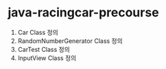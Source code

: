 # java-racingcar-precourse
1. Car Class 정의
2. RandomNumberGenerator Class 정의
3. CarTest Class 정의
4. InputView Class 정의
